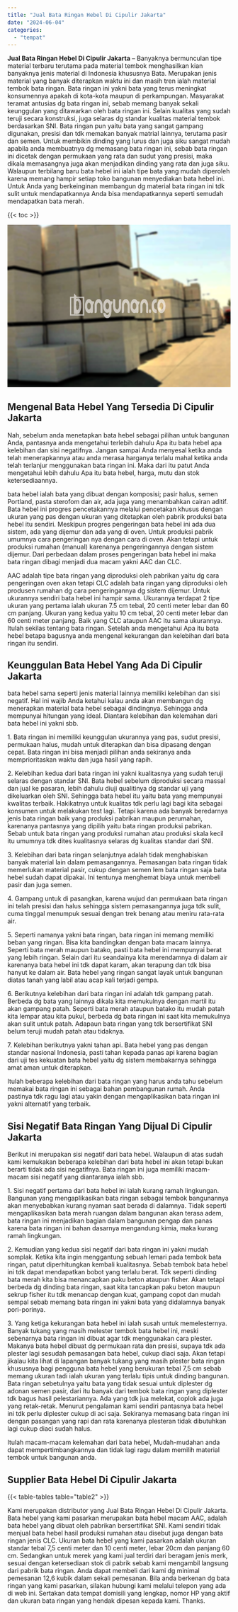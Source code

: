 ```yaml
---
title: "Jual Bata Ringan Hebel Di Cipulir Jakarta"
date: "2024-06-04"
categories: 
  - "tempat"
---
```


**Jual Bata Ringan Hebel Di Cipulir Jakarta** – Banyaknya bermunculan tipe material terbaru terutama pada material tembok menghasilkan kian banyaknya jenis material di Indonesia khususnya Bata. Merupakan jenis material yang banyak diterapkan waktu ini dan masih tren ialah material tembok bata ringan. Bata ringan ini yakni bata yang terus meningkat konsumennya apakah di kota-kota maupun di perkampungan. Masyarakat teramat antusias dg bata ringan ini, sebab memang banyak sekali keunggulan yang ditawarkan oleh bata ringan ini. Selain kualitas yang sudah teruji secara konstruksi, juga selaras dg standar kualitas material tembok berdasarkan SNI. Bata ringan pun yaitu bata yang sangat gampang digunakan, presisi dan tdk memakan banyak matrial lainnya, terutama pasir dan semen. Untuk membikin dinding yang lurus dan juga siku sangat mudah apabila anda membuatnya dg memasang bata ringan ini, sebab bata ringan ini dicetak dengan permukaan yang rata dan sudut yang presisi, maka dikala memasangnya juga akan menjadikan dinding yang rata dan juga siku. Walaupun terbilang baru bata hebel ini ialah tipe bata yang mudah diperoleh karena memang hampir setiap toko bangunan menyediakan bata hebel ini. Untuk Anda yang berkeinginan membangun dg material bata ringan ini tdk sulit untuk mendapatkannya Anda bisa mendapatkannya seperti semudah mendapatkan bata merah.

{{< toc >}}

![Jual Bata Ringan Hebel Di Cipulir Jakarta](/images/jual-hebel-murah-32.png)

## Mengenal Bata Hebel Yang Tersedia Di Cipulir Jakarta

Nah, sebelum anda menetapkan bata hebel sebagai pilihan untuk bangunan Anda, pantasnya anda mengetahui terlebih dahulu Apa itu bata hebel apa kelebihan dan sisi negatifnya. Jangan sampai Anda menyesal ketika anda telah menerapkannya atau anda merasa harganya terlalu mahal ketika anda telah terlanjur menggunakan bata ringan ini. Maka dari itu patut Anda mengetahui lebih dahulu Apa itu bata hebel, harga, mutu dan stok ketersediaannya.

bata hebel ialah bata yang dibuat dengan komposisi; pasir halus, semen Portland, pasta sterofom dan air, ada juga yang menambahkan cairan aditif. Bata hebel ini progres pencetakannya melalui pencetakan khusus dengan ukuran yang pas dengan ukuran yang ditetapkan oleh pabrik produksi bata hebel itu sendiri. Meskipun progres pengeringan bata hebel ini ada dua sistem, ada yang dijemur dan ada yang di oven. Untuk produksi pabrik umumnya cara pengeringan nya dengan cara di oven. Akan tetapi untuk produksi rumahan (manual) karenanya pengeringannya dengan sistem dijemur. Dari perbedaan dalam proses pengeringan bata hebel ini maka bata ringan dibagi menjadi dua macam yakni AAC dan CLC.

AAC adalah tipe bata ringan yang diproduksi oleh pabrikan yaitu dg cara pengeringan oven akan tetapi CLC adalah bata ringan yang diproduksi oleh produsen rumahan dg cara pengeringannya dg sistem dijemur. Untuk ukurannya sendiri bata hebel ini hampir sama. Ukurannya terdapat 2 tipe ukuran yang pertama ialah ukuran 7.5 cm tebal, 20 centi meter lebar dan 60 cm panjang. Ukuran yang kedua yaitu 10 cm tebal, 20 centi meter lebar dan 60 centi meter panjang. Baik yang CLC ataupun AAC itu sama ukurannya. Itulah sekilas tentang bata ringan. Setelah anda mengetahui Apa itu bata hebel betapa bagusnya anda mengenal kekurangan dan kelebihan dari bata ringan itu sendiri.

## Keunggulan Bata Hebel Yang Ada Di Cipulir Jakarta

bata hebel sama seperti jenis material lainnya memiliki kelebihan dan sisi negatif. Hal ini wajib Anda ketahui kalau anda akan membangun dg menerapkan material bata hebel sebagai dindingnya. Sehingga anda mempunyai hitungan yang ideal. Diantara kelebihan dan kelemahan dari bata hebel ini yakni sbb.

1\. Bata ringan ini memiliki keunggulan ukurannya yang pas, sudut presisi, permukaan halus, mudah untuk diterapkan dan bisa dipasang dengan cepat. Bata ringan ini bisa menjadi pilihan anda sekiranya anda memprioritaskan waktu dan juga hasil yang rapih.

2\. Kelebihan kedua dari bata ringan ini yakni kualitasnya yang sudah teruji selaras dengan standar SNI. Bata hebel sebelum diproduksi secara massal dan jual ke pasaran, lebih dahulu diuji qualitinya dg standar uji yang dikeluarkan oleh SNI. Sehingga bata hebel itu yaitu bata yang mempunyai kwalitas terbaik. Hakikatnya untuk kualitas tdk perlu lagi bagi kita sebagai konsumen untuk melakukan test lagi. Tetapi karena ada banyak beredarnya jenis bata ringan baik yang produksi pabrikan maupun perumahan, karenanya pantasnya yang dipilih yaitu bata ringan produksi pabrikan. Sebab untuk bata ringan yang produksi rumahan atau produksi skala kecil itu umumnya tdk dites kualitasnya selaras dg kualitas standar dari SNI.

3\. Kelebihan dari bata ringan selanjutnya adalah tidak menghabiskan banyak material lain dalam pemasangannya. Pemasangan bata ringan tidak memerlukan material pasir, cukup dengan semen lem bata ringan saja bata hebel sudah dapat dipakai. Ini tentunya menghemat biaya untuk membeli pasir dan juga semen.

4\. Gampang untuk di pasangkan, karena wujud dan permukaan bata ringan ini telah presisi dan halus sehingga sistem pemasangannya juga tdk sulit, cuma tinggal menumpuk sesuai dengan trek benang atau meniru rata-rata air.

5\. Seperti namanya yakni bata ringan, bata ringan ini memang memiliki beban yang ringan. Bisa kita bandingkan dengan bata macam lainnya. Seperti bata merah maupun batako, pasti bata hebel ini mempunyai berat yang lebih ringan. Selain dari itu seandainya kita merendamnya di dalam air karenanya bata hebel ini tdk dapat karam, akan terapung dan tdk bisa hanyut ke dalam air. Bata hebel yang ringan sangat layak untuk bangunan diatas tanah yang labil atau acap kali terjadi gempa.

6\. Berikutnya kelebihan dari bata ringan ini adalah tdk gampang patah. Berbeda dg bata yang lainnya dikala kita memukulnya dengan martil itu akan gampang patah. Seperti bata merah ataupun batako itu mudah patah kita lempar atau kita pukul, berbeda dg bata ringan ini saat kita memukulnya akan sulit untuk patah. Adapaun bata ringan yang tdk bersertifikat SNI belum teruji mudah patah atau tidaknya.

7\. Kelebihan berikutnya yakni tahan api. Bata hebel yang pas dengan standar nasional Indonesia, pasti tahan kepada panas api karena bagian dari uji tes kekuatan bata hebel yaitu dg sistem membakarnya sehingga amat aman untuk diterapkan.

Itulah beberapa kelebihan dari bata ringan yang harus anda tahu sebelum memakai bata ringan ini sebagai bahan pembangunan rumah. Anda pastinya tdk ragu lagi atau yakin dengan mengaplikasikan bata ringan ini yakni alternatif yang terbaik.

## Sisi Negatif Bata Ringan Yang Dijual Di Cipulir Jakarta

Berikut ini merupakan sisi negatif dari bata hebel. Walaupun di atas sudah kami kemukakan beberapa kelebihan dari bata hebel ini akan tetapi bukan berarti tidak ada sisi negatifnya. Bata ringan ini juga memiliki macam-macam sisi negatif yang diantaranya ialah sbb.

1\. Sisi negatif pertama dari bata hebel ini ialah kurang ramah lingkungan. Bangunan yang mengaplikasikan bata ringan sebagai tembok bangunannya akan menyebabkan kurang nyaman saat berada di dalamnya. Tidak seperti mengaplikasikan bata merah ruangan dalam bangunan akan terasa adem, bata ringan ini menjadikan bagian dalam bangunan pengap dan panas karena bata ringan ini bahan dasarnya mengandung kimia, maka kurang ramah lingkungan.

2\. Kemudian yang kedua sisi negatif dari bata ringan ini yakni mudah somplak. Ketika kita ingin menggantung sebuah lemari pada tembok bata ringan, patut diperhitungkan kembali kualitasnya. Sebab tembok bata hebel ini tdk dapat mendapatkan bobot yang terlalu berat. Tdk seperti dinding bata merah kita bisa menancapkan paku beton ataupun fisher. Akan tetapi berbeda dg dinding bata ringan, saat kita tancapkan paku beton maupun sekrup fisher itu tdk menancap dengan kuat, gampang copot dan mudah sempal sebab memang bata ringan ini yakni bata yang didalamnya banyak pori-porinya.

3\. Yang ketiga kekurangan bata hebel ini ialah susah untuk memelesternya. Banyak tukang yang masih melester tembok bata hebel ini, meski sebenarnya bata ringan ini dibuat agar tdk menggunakan cara plester. Makanya bata hebel dibuat dg permukaan rata dan presisi, supaya tdk ada plester lagi sesudah pemasangan bata hebel, cukup diaci saja. Akan tetapi jikalau kita lihat di lapangan banyak tukang yang masih plester bata ringan khususnya bagi pengguna bata hebel yang berukuran tebal 7,5 cm sebab memang ukuran tadi ialah ukuran yang terlalu tipis untuk dinding bangunan. Bata ringan sebetulnya yaitu bata yang tidak sesuai untuk diplester dg adonan semen pasir, dari itu banyak dari tembok bata ringan yang diplester tdk bagus hasil pelestariannya. Ada yang tdk jua melekat, coplok ada juga yang retak-retak. Menurut pengalaman kami sendiri pantasnya bata hebel ini tdk perlu diplester cukup di aci saja. Sekiranya memasang bata ringan ini dengan pasangan yang rapi dan rata karenanya plesteran tidak dibutuhkan lagi cukup diaci sudah halus.

Itulah macam-macam kelemahan dari bata hebel, Mudah-mudahan anda dapat mempertimbangkannya dan tidak lagi ragu dalam memilih material tembok untuk bangunan anda.

## Supplier Bata Hebel Di Cipulir Jakarta

{{< table-tables table="table2" >}}

Kami merupakan distributor yang Jual Bata Ringan Hebel Di Cipulir Jakarta. Bata hebel yang kami pasarkan merupakan bata hebel macam AAC, adalah bata hebel yang dibuat oleh pabrikan bersertifikat SNI. Kami sendiri tidak menjual bata hebel hasil produksi rumahan atau disebut juga dengan bata ringan jenis CLC. Ukuran bata hebel yang kami pasarkan adalah ukuran standar tebal 7,5 centi meter dan 10 centi meter, lebar 20cm dan panjang 60 cm. Sedangkan untuk merek yang kami jual terdiri dari beragam jenis merk, sesuai dengan ketersediaan stok di pabrik sebab kami mengambil langsung dari pabrik bata ringan. Anda dapat membeli dari kami dg minimal pemesanan 12,6 kubik dalam sekali pemesanan. Bila anda berkenan dg bata ringan yang kami pasarkan, silakan hubungi kami melalui telepon yang ada di web ini. Sertakan data tempat domisili yang lengkap, nomor HP yang aktif dan ukuran bata ringan yang hendak dipesan kepada kami. Thanks.
